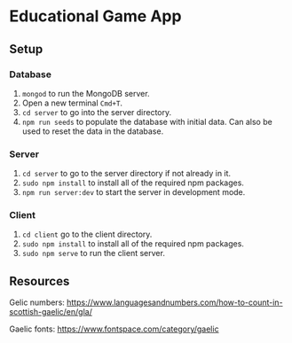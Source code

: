 # Educational Game App

## Setup

### Database

1. `mongod` to run the MongoDB server.
2. Open a new terminal `Cmd+T`.
3. `cd server` to go into the server directory.
4. `npm run seeds` to populate the database with initial data. Can also be used to reset the data in the database.

### Server

1. `cd server` to go to the server directory if not already in it.
2. `sudo npm install` to install all of the required npm packages.  
3. `npm run server:dev` to start the server in development mode.

### Client

1. `cd client` go to the client directory.
2. `sudo npm install` to install all of the required npm packages.  
3. `sudo npm serve` to run the client server.


## Resources

Gelic numbers:
https://www.languagesandnumbers.com/how-to-count-in-scottish-gaelic/en/gla/

Gaelic fonts:
https://www.fontspace.com/category/gaelic
